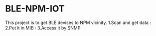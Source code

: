 # BLE-NPM-IOT
This project is to get BLE devises to NPM vicinity. 1.Scan and get data : 2.Put it in MIB : 3.Access it by SNMP
